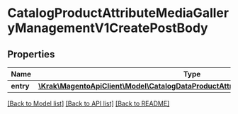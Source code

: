 # CatalogProductAttributeMediaGalleryManagementV1CreatePostBody

## Properties
Name | Type | Description | Notes
------------ | ------------- | ------------- | -------------
**entry** | [**\Krak\MagentoApiClient\Model\CatalogDataProductAttributeMediaGalleryEntryInterface**](CatalogDataProductAttributeMediaGalleryEntryInterface.md) |  | 

[[Back to Model list]](../README.md#documentation-for-models) [[Back to API list]](../README.md#documentation-for-api-endpoints) [[Back to README]](../README.md)


